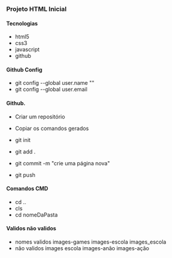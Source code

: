 ### Projeto HTML Inicial

#### Tecnologias
* html5
* css3
* javascript
* github

#### Github Config
* git config --global user.name ""
* git config --global user.email 

#### Github.
* Criar um repositório
* Copiar os comandos gerados

* git init

* git add .
* git commit -m "crie uma página nova"
* git push

#### Comandos CMD
* cd ..
* cls
* cd nomeDaPasta

#### Validos não validos
* nomes validos 
    images-games
    images-escola
    images_escola
* não validos
    images escola
    images-anão
    images-ação